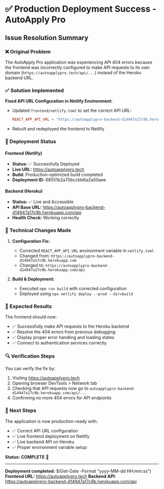 # ✅ Production Deployment Success - AutoApply Pro

## Issue Resolution Summary

### ❌ Original Problem
The AutoApply Pro application was experiencing API 404 errors because the frontend was incorrectly configured to make API requests to its own domain (`https://autoapplypro.tech/api/...`) instead of the Heroku backend URL.

### ✅ Solution Implemented
**Fixed API URL Configuration in Netlify Environment:**
- Updated `frontend/netlify.toml` to set the correct API URL:
  ```toml
  REACT_APP_API_URL = "https://autoapplypro-backend-d14947a17c9b.herokuapp.com/api"
  ```
- Rebuilt and redeployed the frontend to Netlify

### 🚀 Deployment Status

#### Frontend (Netlify)
- **Status:** ✅ Successfully Deployed
- **Live URL:** https://autoapplypro.tech
- **Build:** Production-optimized build completed
- **Deployment ID:** 68551b2a70bccbb6a2a00aee

#### Backend (Heroku)
- **Status:** ✅ Live and Accessible
- **API Base URL:** https://autoapplypro-backend-d14947a17c9b.herokuapp.com/api
- **Health Check:** Working correctly

### 🔧 Technical Changes Made

1. **Configuration Fix:**
   - Corrected `REACT_APP_API_URL` environment variable in `netlify.toml`
   - Changed from: `https://autoapplypro-backend-d14947a17c9b.herokuapp.com`
   - Changed to: `https://autoapplypro-backend-d14947a17c9b.herokuapp.com/api`

2. **Build & Deployment:**
   - Executed `npm run build` with corrected configuration
   - Deployed using `npx netlify deploy --prod --dir=build`

### 🎯 Expected Results

The frontend should now:
- ✅ Successfully make API requests to the Heroku backend
- ✅ Resolve the 404 errors from previous debugging
- ✅ Display proper error handling and loading states
- ✅ Connect to authentication services correctly

### 🔍 Verification Steps

You can verify the fix by:
1. Visiting https://autoapplypro.tech
2. Opening browser DevTools > Network tab
3. Checking that API requests now go to `autoapplypro-backend-d14947a17c9b.herokuapp.com/api/...`
4. Confirming no more 404 errors for API endpoints

### 📝 Next Steps

The application is now production-ready with:
- ✅ Correct API URL configuration
- ✅ Live frontend deployment on Netlify
- ✅ Live backend API on Heroku
- ✅ Proper environment variable setup

**Status: COMPLETE** 🎉

---

**Deployment completed:** $(Get-Date -Format "yyyy-MM-dd HH:mm:ss")
**Frontend URL:** https://autoapplypro.tech
**Backend API:** https://autoapplypro-backend-d14947a17c9b.herokuapp.com/api
